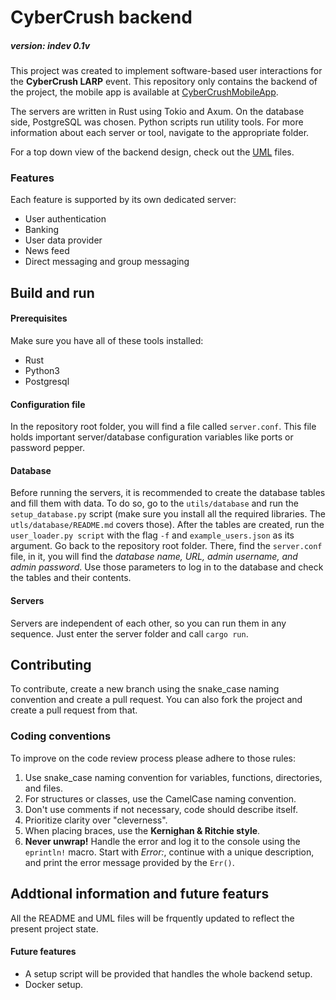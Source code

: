 # CyberCrush backend
##### version: indev 0.1v
This project was created to implement software-based user interactions for the **CyberCrush LARP** event. This repository only contains the backend of the project, the mobile app is available at [CyberCrushMobileApp](https://github.com/Abbion/CyberCrushMobileApp).

The servers are written in Rust using Tokio and Axum. On the database side, PostgreSQL was chosen. Python scripts run utility tools. For more information about each server or tool, navigate to the appropriate folder.

For a top down view of the backend design, check out the [UML](https://docs.google.com/presentation/d/1cmE3bWP1Vk9hHbp4m8-NQ4mNjgj6wR9FLrjHONT2Y_I/edit?usp=sharing) files.

### Features
Each feature is supported by its own dedicated server:
 - User authentication
 - Banking
 - User data provider
 - News feed
 - Direct messaging and group messaging

## Build and run
#### Prerequisites
Make sure you have all of these tools installed:
 - Rust
 - Python3
 - Postgresql

#### Configuration file
In the repository root folder, you will find a file called `server.conf`. This file holds important server/database configuration variables like ports or password pepper.

#### Database
Before running the servers, it is recommended to create the database tables and fill them with data. To do so, go to the `utils/database` and run the `setup_database.py` script (make sure you install all the required libraries. The `utls/database/README.md` covers those). After the tables are created, run the `user_loader.py script` with the flag `-f` and `example_users.json` as its argument. Go back to the repository root folder. There, find the `server.conf` file, in it, you will find the *database name, URL, admin username, and admin password*. Use those parameters to log in to the database and check the tables and their contents.

#### Servers
Servers are independent of each other, so you can run them in any sequence. Just enter the server folder and call `cargo run`.

## Contributing
To contribute, create a new branch using the snake_case naming convention and create a pull request. You can also fork the project and create a pull request from that.


### Coding conventions
To improve on the code review process please adhere to those rules:
1. Use snake_case naming convention for variables, functions, directories, and files.
2. For structures or classes, use the CamelCase naming convention.
3. Don't use comments if not necessary, code should describe itself.
4. Prioritize clarity over "cleverness".
5. When placing braces, use the **Kernighan & Ritchie style**.
6. **Never unwrap!** Handle the error and log it to the console using the `eprintln!` macro. Start with *Error:*, continue with a unique description, and print the error message provided by the `Err()`.

## Addtional information and future featurs
All the README and UML files will be frquently updated to reflect the present project state. 

#### Future features
 - A setup script will be provided that handles the whole backend setup.
 - Docker setup.

